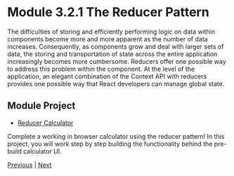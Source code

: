 #  Module 3.2.1 The Reducer Pattern

The difficulties of storing and efficiently performing logic on data within components become more and more apparent as the number of data increases. Consequently, as components grow and deal with larger sets of data, the storing and transportation of state across the entire application increasingly becomes more cumbersome. Reducers offer one possible way to address this problem within the component. At the level of the application, an elegant combination of the Context API with reducers provides one possible way that React developers can manage global state.

## Module Project

-   [Reducer Calculator](https://github.com/bloominstituteoftechnology/web-module-project-reducer)

Complete a working in browser calculator using the reducer pattern! In this project, you will work step by step building the functionality behind the pre-build calculator UI.



[Previous](./Object_3.md) | [Next](./QA.md)